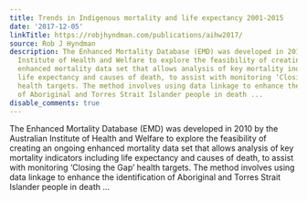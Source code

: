 ```yaml
---
title: Trends in Indigenous mortality and life expectancy 2001-2015
date: '2017-12-05'
linkTitle: https://robjhyndman.com/publications/aihw2017/
source: Rob J Hyndman
description: The Enhanced Mortality Database (EMD) was developed in 2010 by the Australian
  Institute of Health and Welfare to explore the feasibility of creating an ongoing
  enhanced mortality data set that allows analysis of key mortality indicators including
  life expectancy and causes of death, to assist with monitoring ‘Closing the Gap’
  health targets. The method involves using data linkage to enhance the identification
  of Aboriginal and Torres Strait Islander people in death ...
disable_comments: true
---
```

The Enhanced Mortality Database (EMD) was developed in 2010 by the Australian Institute of Health and Welfare to explore the feasibility of creating an ongoing enhanced mortality data set that allows analysis of key mortality indicators including life expectancy and causes of death, to assist with monitoring ‘Closing the Gap’ health targets. The method involves using data linkage to enhance the identification of Aboriginal and Torres Strait Islander people in death ...